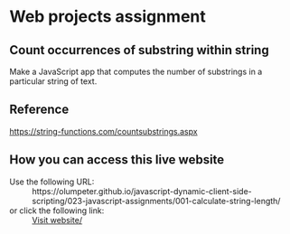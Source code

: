 # Web projects assignment

## Count occurrences of substring within string

Make a JavaScript app that computes the number of substrings in a particular
string of text.

## Reference

https://string-functions.com/countsubstrings.aspx

## How you can access this live website

<dl>
  Use the following URL:
  <dd>
    https://olumpeter.github.io/javascript-dynamic-client-side-scripting/023-javascript-assignments/001-calculate-string-length/
  </dd>
  or click the following link:
  <dd>
    <a href="https://olumpeter.github.io/javascript-dynamic-client-side-scripting/002-count-occurrences-of-substring-within-string">Visit website/</a>
  </dd>
</dl>
